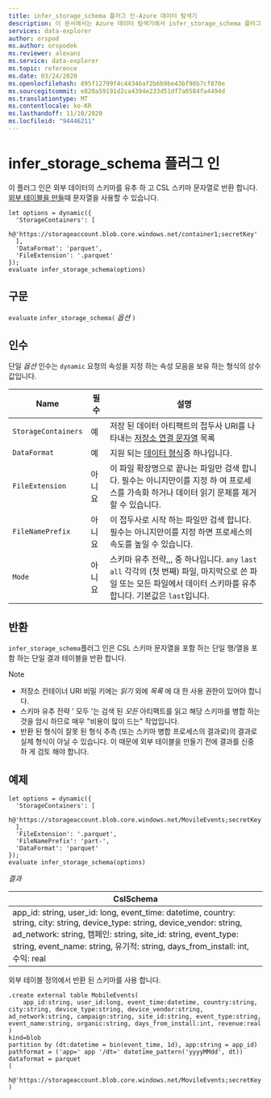 ```yaml
---
title: infer_storage_schema 플러그 인-Azure 데이터 탐색기
description: 이 문서에서는 Azure 데이터 탐색기에서 infer_storage_schema 플러그 인을 설명 합니다.
services: data-explorer
author: orspod
ms.author: orspodek
ms.reviewer: alexans
ms.service: data-explorer
ms.topic: reference
ms.date: 03/24/2020
ms.openlocfilehash: 895f12799f4c44346af2b6b9be43bf98b7cf870e
ms.sourcegitcommit: e820a59191d2ca4394e233d51df7a0584fa4494d
ms.translationtype: MT
ms.contentlocale: ko-KR
ms.lasthandoff: 11/10/2020
ms.locfileid: "94446211"
---
```

# <a name="infer_storage_schema-plugin"></a>infer_storage_schema 플러그 인

이 플러그 인은 외부 데이터의 스키마를 유추 하 고 CSL 스키마 문자열로 반환 합니다. [외부 테이블을 만들](../management/external-tables-azurestorage-azuredatalake.md#create-or-alter-external-table)때 문자열을 사용할 수 있습니다.

```kusto
let options = dynamic({
  'StorageContainers': [
    h@'https://storageaccount.blob.core.windows.net/container1;secretKey'
  ],
  'DataFormat': 'parquet',
  'FileExtension': '.parquet'
});
evaluate infer_storage_schema(options)
```

## <a name="syntax"></a>구문

`evaluate` `infer_storage_schema(` *옵션* `)`

## <a name="arguments"></a>인수

단일 *옵션* 인수는 `dynamic` 요청의 속성을 지정 하는 속성 모음을 보유 하는 형식의 상수 값입니다.

|Name                    |필수|설명|
|------------------------|--------|-----------|
|`StorageContainers`|예|저장 된 데이터 아티팩트의 접두사 URI를 나타내는 [저장소 연결 문자열](../api/connection-strings/storage.md) 목록|
|`DataFormat`|예|지원 되는 [데이터 형식](../../ingestion-supported-formats.md)중 하나입니다.|
|`FileExtension`|아니요|이 파일 확장명으로 끝나는 파일만 검색 합니다. 필수는 아니지만이를 지정 하 여 프로세스를 가속화 하거나 데이터 읽기 문제를 제거할 수 있습니다.|
|`FileNamePrefix`|아니요|이 접두사로 시작 하는 파일만 검색 합니다. 필수는 아니지만이를 지정 하면 프로세스의 속도를 높일 수 있습니다.|
|`Mode`|아니요|스키마 유추 전략,,, 중 하나입니다. `any` `last` `all` 각각의 (첫 번째) 파일, 마지막으로 쓴 파일 또는 모든 파일에서 데이터 스키마를 유추 합니다. 기본값은 `last`입니다.|

## <a name="returns"></a>반환

`infer_storage_schema`플러그 인은 CSL 스키마 문자열을 포함 하는 단일 행/열을 포함 하는 단일 결과 테이블을 반환 합니다.

> [!NOTE]
> * 저장소 컨테이너 URI 비밀 키에는 *읽기* 외에 *목록* 에 대 한 사용 권한이 있어야 합니다.
> * 스키마 유추 전략 ' 모두 '는 검색 된 *모든* 아티팩트를 읽고 해당 스키마를 병합 하는 것을 암시 하므로 매우 "비용이 많이 드는" 작업입니다.
> * 반환 된 형식이 잘못 된 형식 추측 (또는 스키마 병합 프로세스의 결과로)의 결과로 실제 형식이 아닐 수 있습니다. 이 때문에 외부 테이블을 만들기 전에 결과를 신중 하 게 검토 해야 합니다.

## <a name="example"></a>예제

```kusto
let options = dynamic({
  'StorageContainers': [
    h@'https://storageaccount.blob.core.windows.net/MovileEvents;secretKey'
  ],
  'FileExtension': '.parquet',
  'FileNamePrefix': 'part-',
  'DataFormat': 'parquet'
});
evaluate infer_storage_schema(options)
```

*결과*

|CslSchema|
|---|
|app_id: string, user_id: long, event_time: datetime, country: string, city: string, device_type: string, device_vendor: string, ad_network: string, 캠페인: string, site_id: string, event_type: string, event_name: string, 유기적: string, days_from_install: int, 수익: real|

외부 테이블 정의에서 반환 된 스키마를 사용 합니다.

```kusto
.create external table MobileEvents(
    app_id:string, user_id:long, event_time:datetime, country:string, city:string, device_type:string, device_vendor:string, ad_network:string, campaign:string, site_id:string, event_type:string, event_name:string, organic:string, days_from_install:int, revenue:real
)
kind=blob
partition by (dt:datetime = bin(event_time, 1d), app:string = app_id)
pathformat = ('app=' app '/dt=' datetime_pattern('yyyyMMdd', dt))
dataformat = parquet
(
    h@'https://storageaccount.blob.core.windows.net/MovileEvents;secretKey'
)
```